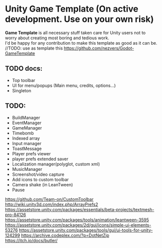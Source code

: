 # Unity Game Template (On active development. Use on your own risk)
**Game Template** is all necessary stuff taken care for Unity users not to worry about creating most boring and tedious work.  
I'd be happy for any contribution to make this template as good as it can be.  
//TODO: use as template this https://github.com/nezvers/Godot-GameTemplate

## TODO docs:
 * Top toolbar
 * UI for menu/popups (Main menu, credits, options...)
 * Singleton

## TODO:
 * BuildManager
 * EventManager
 * GameManager
 * Timebomb
 * Indexed array
 * Input manager
 * ToastMessage
 * Player prefs viewer
 * player prefs extended saver
 * Localization manager(polyglot, custom xml)
 * MusicManager
 * Screenshot/video capture
 * Add icons to custom toolbar
 * Camera shake (in LeanTween)
 * Pause
 
 https://github.com/Team-on/CustomToolbar
 http://wiki.unity3d.com/index.php/ArrayPrefs2
 https://assetstore.unity.com/packages/essentials/beta-projects/textmesh-pro-84126
 https://assetstore.unity.com/packages/tools/animation/leantween-3595
 https://assetstore.unity.com/packages/2d/gui/icons/simple-ui-elements-53276
 https://assetstore.unity.com/packages/tools/gui/ui-tools-for-unity-124299
 https://archive.codeplex.com/?p=DotNetZip
 https://itch.io/docs/butler/
 